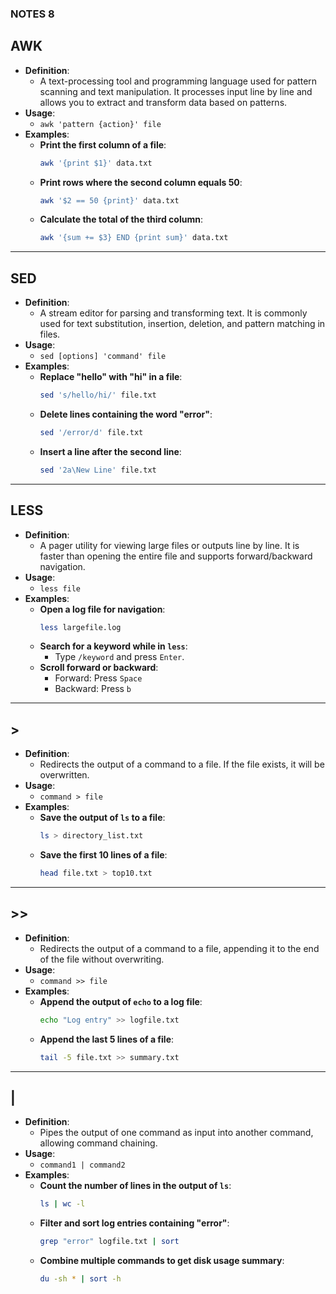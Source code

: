 ### NOTES 8


## AWK
* **Definition**:  
  * A text-processing tool and programming language used for pattern scanning and text manipulation. It processes input line by line and allows you to extract and transform data based on patterns.
* **Usage**:  
  * `awk 'pattern {action}' file`
* **Examples**:  
  * **Print the first column of a file**:  
    ```bash
    awk '{print $1}' data.txt
    ```  
  * **Print rows where the second column equals 50**:  
    ```bash
    awk '$2 == 50 {print}' data.txt
    ```  
  * **Calculate the total of the third column**:  
    ```bash
    awk '{sum += $3} END {print sum}' data.txt
    ```  

---

## SED
* **Definition**:  
  * A stream editor for parsing and transforming text. It is commonly used for text substitution, insertion, deletion, and pattern matching in files.
* **Usage**:  
  * `sed [options] 'command' file`
* **Examples**:  
  * **Replace "hello" with "hi" in a file**:  
    ```bash
    sed 's/hello/hi/' file.txt
    ```  
  * **Delete lines containing the word "error"**:  
    ```bash
    sed '/error/d' file.txt
    ```  
  * **Insert a line after the second line**:  
    ```bash
    sed '2a\New Line' file.txt
    ```  

---

## LESS
* **Definition**:  
  * A pager utility for viewing large files or outputs line by line. It is faster than opening the entire file and supports forward/backward navigation.
* **Usage**:  
  * `less file`
* **Examples**:  
  * **Open a log file for navigation**:  
    ```bash
    less largefile.log
    ```  
  * **Search for a keyword while in `less`**:  
    * Type `/keyword` and press `Enter`.  
  * **Scroll forward or backward**:  
    * Forward: Press `Space`  
    * Backward: Press `b`  

---

## >
* **Definition**:  
  * Redirects the output of a command to a file. If the file exists, it will be overwritten.
* **Usage**:  
  * `command > file`
* **Examples**:  
  * **Save the output of `ls` to a file**:  
    ```bash
    ls > directory_list.txt
    ```  
  * **Save the first 10 lines of a file**:  
    ```bash
    head file.txt > top10.txt
    ```  

---

## >>
* **Definition**:  
  * Redirects the output of a command to a file, appending it to the end of the file without overwriting.
* **Usage**:  
  * `command >> file`
* **Examples**:  
  * **Append the output of `echo` to a log file**:  
    ```bash
    echo "Log entry" >> logfile.txt
    ```  
  * **Append the last 5 lines of a file**:  
    ```bash
    tail -5 file.txt >> summary.txt
    ```  

---

## |
* **Definition**:  
  * Pipes the output of one command as input into another command, allowing command chaining.
* **Usage**:  
  * `command1 | command2`
* **Examples**:  
  * **Count the number of lines in the output of `ls`**:  
    ```bash
    ls | wc -l
    ```  
  * **Filter and sort log entries containing "error"**:  
    ```bash
    grep "error" logfile.txt | sort
    ```  
  * **Combine multiple commands to get disk usage summary**:  
    ```bash
    du -sh * | sort -h
    ```  
